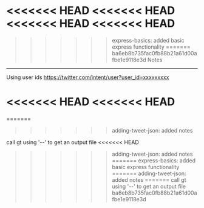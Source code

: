 <<<<<<< HEAD
<<<<<<< HEAD
<<<<<<< HEAD
<<<<<<< HEAD
=======
>>>>>>> express-basics: added basic express functionality
=======
>>>>>>> ba6eb8b735fac0fb88b21a61d00afbe1e9118e3d
Notes
-----
Using user ids
https://twitter.com/intent/user?user_id=xxxxxxxxx

<<<<<<< HEAD
<<<<<<< HEAD
=======
=======
>>>>>>> adding-tweet-json: added notes







call gt using '--' to get an output file
<<<<<<< HEAD
>>>>>>> adding-tweet-json: added notes
=======
>>>>>>> express-basics: added basic express functionality
=======
>>>>>>> adding-tweet-json: added notes
=======
call gt using '--' to get an output file
>>>>>>> ba6eb8b735fac0fb88b21a61d00afbe1e9118e3d
